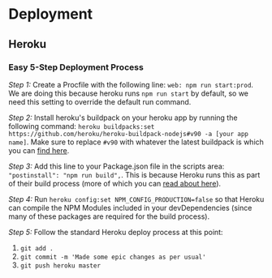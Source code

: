 # Deployment

## Heroku

### Easy 5-Step Deployment Process

*Step 1:* Create a Procfile with the following line: `web: npm run start:prod`. We are doing this because heroku runs `npm run start` by default, so we need this setting to override the default run command. 

*Step 2:* Install heroku's buildpack on your heroku app by running the following command: `heroku buildpacks:set https://github.com/heroku/heroku-buildpack-nodejs#v90 -a [your app name]`. Make sure to replace `#v90` with whatever the latest buildpack is which you can [find here](https://github.com/heroku/heroku-buildpack-nodejs/releases).

*Step 3:* Add this line to your Package.json file in the scripts area: `"postinstall": "npm run build",`. This is because Heroku runs this as part of their build process (more of which you can [read about here](https://devcenter.heroku.com/articles/nodejs-support#build-behavior)).

*Step 4:* Run `heroku config:set NPM_CONFIG_PRODUCTION=false` so that Heroku can compile the NPM Modules included in your devDependencies (since many of these packages are required for the build process).

*Step 5:* Follow the standard Heroku deploy process at this point:

1. `git add .`
2. `git commit -m 'Made some epic changes as per usual'`
3. `git push heroku master`
